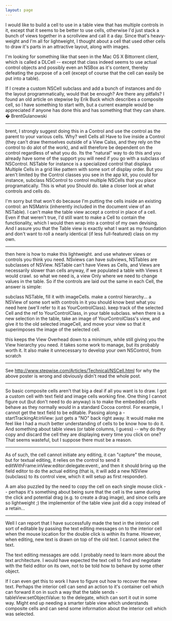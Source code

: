 ```yaml
---
layout: page
---
```


I would like to build a cell to use in a table view that has multiple controls in it, except that it seems to be better to use cells, otherwise I'd just stack a bunch of views together in a scrollview and call it a day. Since that's heavy-weight and I'm all for lightweight, I thought about a cell that used other cells to draw it's parts in an attractive layout, along with images.

I'm looking for something like that seen in the Mac OS X Bittorrent client, which is called a DLCell -- except that class indeed seems to use actual control objects and possibly even an NSBox as it's content, thereby defeating the purpose of a cell (except of course that the cell can easily be put into a table).

If I create a custom NSCell subclass and add a bunch of instances and do the layout programmatically, would that be enough? Are there any pitfalls? I found an old article on stepwise by Erik Buck which describes a composite cell, so I have something to start with, but a current example would be appreciated if anyone has done this and has something that they can share. � BrentGulanowski

----

brent, 
I strongly suggest doing this in a Control and use the control as the parent to your various cells.  Why? well Cells all Have to live inside a Control (they can't draw themselves outside of a View Calss, and they rely on the control to do alot of the work), and will therefore be dependent on the control regardless of what you do.  Its the "natural" way to do this and you already have some of the support you will need if you go with a subclass of NSControl.  NSTable for instance is a specialized control that displays Multiple Cells in a grid like pattern with some sort of display order.  But you aren't limited by the Control classes you see in the app kit, you could for instance, subclass NSControl to control multiple NSCells that you place programatically.  This is what you Should do.  take a closer look at what controls and cells do.

I'm sorry but that won't do because I'm putting the cells inside an existing control: an NSMatrix (inherently included in the document view of an NSTable). I can't make the table view accept a control in place of a cell. Even if that weren't true, I'd still want to make a Cell to contain the functionality, which I would then wrap into a control of my own devising. And I assure you that the Table view is exactly what I want as my foundation and don't want to roll a nearly identical (if less full-featured) class on my own.

----

then here is how to make this lightweight. and use whatever views or controls you think you need.
NSviews can have subviews, 
NSTables are subclasses of NSView.
NSTable can't have Views as Cells, and Views are necessarily slower than cells anyway, if we populated a table with Views it would crawl.
so what we need is, a view Only where we need to change values in the table.  So if the controls are laid out the same in each Cell, the answer is simple:

subclass NSTable, fill it with imageCells.
make a control hierarchy... a NSView of some sort with controls in it you should know best what you need here (we'll refer to it as YourControlClass).
keep track of the selected Cell and the ref to YourControlClass, in your table subclass.
when there is a new selection in the table, take an image of YourControlClass's view, and give it to the old selected imageCell, and move your view so that it superimposes the image of the selected cell.

this keeps the View Overhead down to a minimum, while still giving you the View hierarchy you need.  it takes some work to manage, but its probably worth it.  It also make it unnecessary to develop your own NSControl, from scratch

----

See http://www.stepwise.com/Articles/Technical/NSCell.html for why the above poster is wrong and obviously didn't read the whole post.

----

So basic composite cells aren't that big a deal if all you want is to draw. I got a custom cell with text field and image cells working fine. One thing I cannot figure out (but don't need to do anyway) is to make the embedded cells behave as they normally would in a standard Cocoa control. For example, I cannot get the text field to be editable. Passing along a - startTrackingAt:inView: just gets a "NO" back right away. It would make me feel like I had a much better understanding of cells to be know how to do it. And something about table views (or table columns, I guess) -- why do they copy and discard the cell they are displaying every time you click on one? That seems wasteful, but I suppose there must be a reason.

----

As of such, the cell cannot initiate any editing, it can "capture" the mouse, but for textual editing, it relies on the control to send it editWithFrame:inView:editor:delegate:event:, and then it should bring up the field editor to do the actual editing (that is, it will add a new NSView (subclass) to its control view, which it will setup as first responder).

A am also puzzled by the need to copy the cell on each single mouse click -- perhaps it's something about being sure that the cell is the same during the click and potential drag (e.g. to create a drag image), and since cells are so lightweight ;) the implementor of the table view just did a copy instead of a retain...

----

Well I can report that I have successfully made the text in the interior cell sort of editable by passing the text editing messages on to the interior cell when the mouse location for the double click is within its frame. However, when editing, new text is drawn on top of the old text. I cannot select the text.

The text editing messages are odd. I probably need to learn more about the text architecture. I would have expected the text cell to find and negotiate with the field editor on its own, not to be told how to behave by some other object.

If I can even get this to work I have to figure out how to recover the new text. Perhaps the interior cell can send an action to it's container cell which can forward it on in such a way that the table sends -tableView:setObjectValue: to the delegate, which can sort it out in some way. Might end up needing a smarter table view which understands composite cells and can send some information about the interior cell which was selected.
